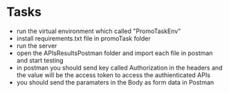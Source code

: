# Tasks
- run the virtual environment which called "PromoTaskEnv"
- install requirements.txt file in promoTask folder
- run the server
- open the APIsResultsPostman folder and import each file in postman and start testing
- in postman you should send key called Authorization in the headers and the value will be the access token to access
the authienticated APIs
- you should send the paramaters in the Body as form data in Postman
